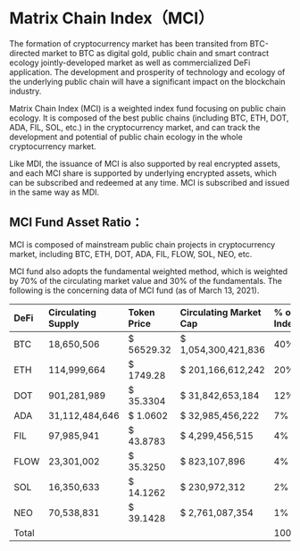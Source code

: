 # Matrix Chain Index（MCI）

The formation of cryptocurrency market has been transited from BTC-directed market to BTC as digital gold, public chain and smart contract ecology jointly-developed market as well as commercialized DeFi application. The development and prosperity of technology and ecology of the underlying public chain will have a significant impact on the blockchain industry.

Matrix Chain Index \(MCI\) is a weighted index fund focusing on public chain ecology. It is composed of the best public chains \(including BTC, ETH, DOT, ADA, FIL, SOL, etc.\) in the cryptocurrency market, and can track the development and potential of public chain ecology in the whole cryptocurrency market.

Like MDI, the issuance of MCI is also supported by real encrypted assets, and each MCI share is supported by underlying encrypted assets, which can be subscribed and redeemed at any time. MCI is subscribed and issued in the same way as MDI.

## MCI Fund Asset Ratio：

MCI is composed of mainstream public chain projects in cryptocurrency market, including BTC, ETH, DOT, ADA, FIL, FLOW, SOL, NEO, etc.

MCI fund also adopts the fundamental weighted method, which is weighted by 70% of the circulating market value and 30% of the fundamentals. The following is the concerning data of MCI fund \(as of March 13, 2021\).

| DeFi | Circulating Supply | Token Price | Circulating Market Cap | % of Index |
| :--- | :--- | :--- | :--- | :--- |
| BTC | 18,650,506 | $ 56529.32 | $ 1,054,300,421,836  | 40% |
| ETH | 114,999,664 | $ 1749.28 | $ 201,166,612,242  | 20% |
| DOT | 901,281,989 | $ 35.3304 | $ 31,842,653,184  | 12% |
| ADA | 31,112,484,646 | $ 1.0602 | $ 32,985,456,222  | 7% |
| FIL | 97,985,941 | $ 43.8783 | $ 4,299,456,515  | 4% |
| FLOW | 23,301,002 | $ 35.3250 | $ 823,107,896  | 4% |
| SOL | 16,350,633 | $ 14.1262 | $ 230,972,312  | 2% |
| NEO | 70,538,831 | $ 39.1428 | $ 2,761,087,354  | 1% |
| Total |  |  |  | 100% |



